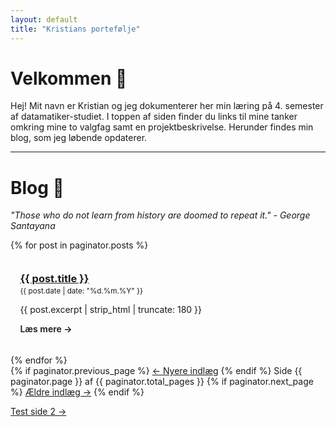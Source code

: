 ```yaml
---
layout: default
title: "Kristians portefølje"
---
```


# Velkommen 👋

Hej! Mit navn er Kristian og jeg dokumenterer her min læring på 4. semester af datamatiker-studiet.
I toppen af siden finder du links til mine tanker omkring mine to valgfag samt en projektbeskrivelse.
Herunder findes min blog, som jeg løbende opdaterer.

<hr>

# Blog 📝

_"Those who do not learn from history are doomed to repeat it." - George Santayana_

<ul class="post-list">
  {% for post in paginator.posts %}
    <li class="post-item">
      <h3><a href="{{ post.url | relative_url }}">{{ post.title }}</a></h3>
      <small>{{ post.date | date: "%d.%m.%Y" }}</small>
      <p>{{ post.excerpt | strip_html | truncate: 180 }}</p>
      <a class="readmore" href="{{ post.url | relative_url }}">Læs mere →</a>
    </li>
  {% endfor %}
</ul>

<nav class="pager">
  {% if paginator.previous_page %}
    <a class="prev" href="{{ paginator.previous_page_path | relative_url }}">← Nyere indlæg</a>
  {% endif %}
  <span class="page-info">Side {{ paginator.page }} af {{ paginator.total_pages }}</span>
  {% if paginator.next_page %}
    <a class="next" href="{{ paginator.next_page_path | relative_url }}">Ældre indlæg →</a>
  {% endif %}
</nav>

<!-- <ul class="post-list">
  {% for post in site.posts %}
    <li class="post-item">
      <h3><a href="{{ post.url | relative_url }}">{{ post.title }}</a></h3>
      <small>{{ post.date | date: "%d.%m.%Y" }}</small>
      <p>{{ post.excerpt | strip_html | truncate: 180 }}</p>
      <a class="readmore" href="{{ post.url | relative_url }}">Læs mere →</a>
    </li>
  {% endfor %}
</ul> -->

<!-- <ul class="post-list">
  {% for post in paginator.posts %}
    <li class="post-item">
      <h3><a href="{{ post.url | relative_url }}">{{ post.title }}</a></h3>
      <small>{{ post.date | date: "%d.%m.%Y" }}</small>
      <p>{{ post.excerpt | strip_html | truncate: 180 }}</p>
      <a class="readmore" href="{{ post.url | relative_url }}">Læs mere →</a>
    </li>
  {% endfor %}
</ul> -->

<!-- <nav class="pager">
  {% if paginator.previous_page %}
    <a class="prev" href="{{ paginator.previous_page_path | relative_url }}">← Nyere indlæg</a>
  {% endif %}
  <span class="page-info">Side {{ paginator.page }} af {{ paginator.total_pages }}</span>
  {% if paginator.next_page %}
    <a class="next" href="{{ paginator.next_page_path | relative_url }}">Ældre indlæg →</a>
  {% endif %}
</nav> -->

<style>
.post-list{list-style:none;margin:0;padding:0;display:grid;gap:1.1rem}
.post-item{background:rgba(255,255,255,.04);border:1px solid rgba(255,255,255,.07);border-radius:.5rem;padding:.9rem}
.post-item h3{margin:.1rem 0 .2rem}
.post-item .readmore{font-weight:600;text-decoration:none}
</style>

<!-- <style>
.post-list{list-style:none;margin:0;padding:0;display:grid;gap:1.1rem}
.post-item{background:rgba(255,255,255,.04);border:1px solid rgba(255,255,255,.07);border-radius:.5rem;padding:.9rem}
.post-item h3{margin:.1rem 0 .2rem}
.post-item .readmore{font-weight:600;text-decoration:none}
.pager{display:flex;align-items:center;justify-content:space-between;margin:1.2rem 0 .4rem}
.pager .page-info{opacity:.8}
</style> -->

<p><a href="{{ '/page2/' | relative_url }}">Test side 2 →</a></p>